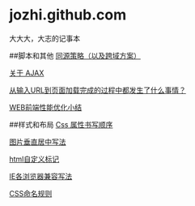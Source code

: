 jozhi.github.com
================

大大大，大志的记事本

##脚本和其他
[同源策略（以及跨域方案）](https://github.com/jozhi/jozhi.github.com/issues/9)

[关于 AJAX](https://github.com/jozhi/jozhi.github.com/issues/8)

[从输入URL到页面加载完成的过程中都发生了什么事情？](https://github.com/jozhi/jozhi.github.com/issues/7)

[WEB前端性能优化小结](https://github.com/jozhi/jozhi.github.com/issues/6)


##样式和布局
[Css 属性书写顺序](https://github.com/jozhi/jozhi.github.com/issues/5)

[图片垂直居中写法](https://github.com/jozhi/jozhi.github.com/issues/4)

[html自定义标记](https://github.com/jozhi/jozhi.github.com/issues/3)

[IE各浏览器兼容写法](https://github.com/jozhi/jozhi.github.com/issues/2)

[CSS命名规则](https://github.com/jozhi/jozhi.github.com/issues/1)
